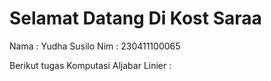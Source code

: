 # Selamat Datang Di Kost Saraa

Nama    : Yudha Susilo
Nim     : 230411100065

Berikut tugas Komputasi Aljabar Linier :

```{tableofcontents}
```
